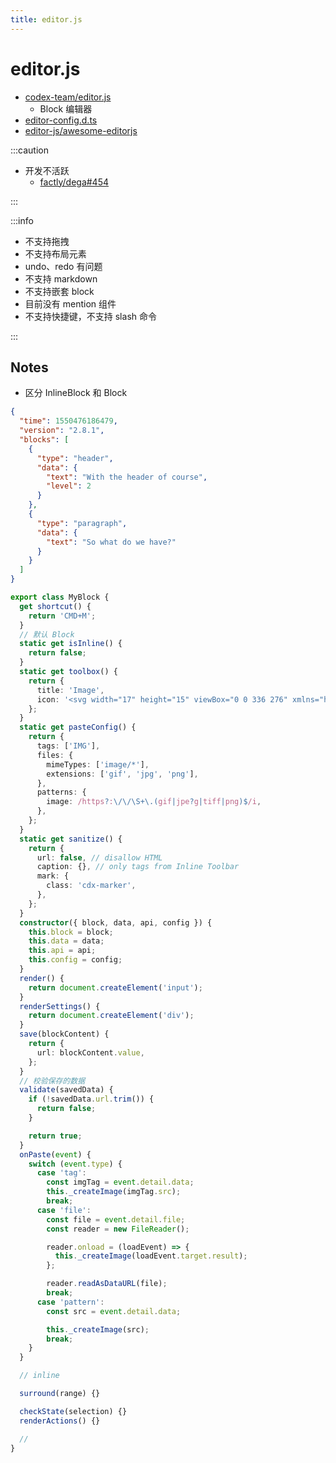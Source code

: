 ```yaml
---
title: editor.js
---
```


# editor.js

- [codex-team/editor.js](https://github.com/codex-team/editor.js)
  - Block 编辑器
- [editor-config.d.ts](https://github.com/codex-team/editor.js/blob/next/types/configs/editor-config.d.ts)
- [editor-js/awesome-editorjs](https://github.com/editor-js/awesome-editorjs)

:::caution

- 开发不活跃
  - [factly/dega#454](https://github.com/factly/dega/issues/454#issue-997246320)

:::

:::info

- 不支持拖拽
- 不支持布局元素
- undo、redo 有问题
- 不支持 markdown
- 不支持嵌套 block
- 目前没有 mention 组件
- 不支持快捷键，不支持 slash 命令

:::

## Notes

- 区分 InlineBlock 和 Block

```json title="数据模型"
{
  "time": 1550476186479,
  "version": "2.8.1",
  "blocks": [
    {
      "type": "header",
      "data": {
        "text": "With the header of course",
        "level": 2
      }
    },
    {
      "type": "paragraph",
      "data": {
        "text": "So what do we have?"
      }
    }
  ]
}
```

```ts title="BlockPlugin.ts"
export class MyBlock {
  get shortcut() {
    return 'CMD+M';
  }
  // 默认 Block
  static get isInline() {
    return false;
  }
  static get toolbox() {
    return {
      title: 'Image',
      icon: '<svg width="17" height="15" viewBox="0 0 336 276" xmlns="http://www.w3.org/2000/svg"><path d="M291 150V79c0-19-15-34-34-34H79c-19 0-34 15-34 34v42l67-44 81 72 56-29 42 30zm0 52l-43-30-56 30-81-67-66 39v23c0 19 15 34 34 34h178c17 0 31-13 34-29zM79 0h178c44 0 79 35 79 79v118c0 44-35 79-79 79H79c-44 0-79-35-79-79V79C0 35 35 0 79 0z"/></svg>',
    };
  }
  static get pasteConfig() {
    return {
      tags: ['IMG'],
      files: {
        mimeTypes: ['image/*'],
        extensions: ['gif', 'jpg', 'png'],
      },
      patterns: {
        image: /https?:\/\/\S+\.(gif|jpe?g|tiff|png)$/i,
      },
    };
  }
  static get sanitize() {
    return {
      url: false, // disallow HTML
      caption: {}, // only tags from Inline Toolbar
      mark: {
        class: 'cdx-marker',
      },
    };
  }
  constructor({ block, data, api, config }) {
    this.block = block;
    this.data = data;
    this.api = api;
    this.config = config;
  }
  render() {
    return document.createElement('input');
  }
  renderSettings() {
    return document.createElement('div');
  }
  save(blockContent) {
    return {
      url: blockContent.value,
    };
  }
  // 校验保存的数据
  validate(savedData) {
    if (!savedData.url.trim()) {
      return false;
    }

    return true;
  }
  onPaste(event) {
    switch (event.type) {
      case 'tag':
        const imgTag = event.detail.data;
        this._createImage(imgTag.src);
        break;
      case 'file':
        const file = event.detail.file;
        const reader = new FileReader();

        reader.onload = (loadEvent) => {
          this._createImage(loadEvent.target.result);
        };

        reader.readAsDataURL(file);
        break;
      case 'pattern':
        const src = event.detail.data;

        this._createImage(src);
        break;
    }
  }

  // inline

  surround(range) {}

  checkState(selection) {}
  renderActions() {}

  //
}
```
